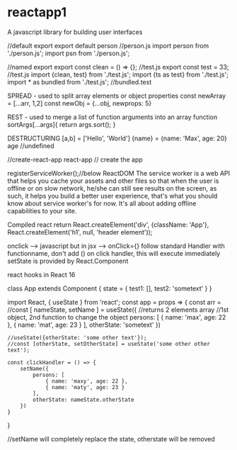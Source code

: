 # reactapp1

A javascript library for building user interfaces

//default export
export default person //person.js
import person from './person.js';
import psn from './person.js';


//named export
export const clean = () => {}; //test.js
export const test = 33; //test.js
import {clean, test} from './test.js';
import {ts as test} from './test.js';
import * as bundled from './test.js'; //bundled.test

SPREAD - used to split array elements or object properties
const newArray = [...arr, 1,2]
const newObj = {...obj, newprops: 5}

REST - used to merge a list of function arguments into an array
function sortArgs[...args]{
    return args.sort();
}

DESTRUCTURING
[a,b] = ['Hello', 'World']
{name} = {name: 'Max', age: 20}
age //undefined

//create-react-app react-app // create the app

registerServiceWorker();//below ReactDOM
The service worker is a web API that helps you cache your assets and other files so that when the user is offline or on slow network, he/she can still see results on the screen, as such, it helps you build a better user experience, that's what you should know about service worker's for now. It's all about adding offline capabilities to your site.

Compiled react
return React.createElement('div', {className: 'App'}, React.createElement('h1', null, 'header element'));

onclick --> javascript but in jsx --> onClick={}
follow standard Handler with functionname, don't add () on click handler, this will execute immediately
setState is provided by React.Component

react hooks in React 16

class App extends Component {
    state = {
        test1: [],
        test2: 'sometext'
    }
}

import React, { useState } from 'react';
const app = props => {
    const arr = //const [ nameState, setName ] = useState({  //returns 2 elements array //1st object, 2nd function to change the                                 object
        persons: [
            { name: 'max', age: 22 },
            { name: 'mat', age: 23 }
        ],
        otherState: 'sometext'
    })

    //useState({otherState: 'some other text'});
    //const [otherState, setOtherState] = useState('some other other text');

    const clickHandler = () => {
        setName({
            persons: [
                { name: 'maxy', age: 22 },
                { name: 'maty', age: 23 }
            ],
            otherState: nameState.otherState
        })
    }
}

//setName will completely replace the state, otherstate will be removed